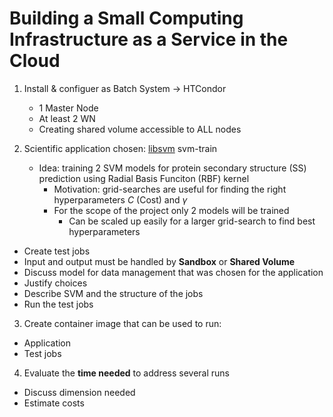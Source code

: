 # Building a Small Computing Infrastructure as a Service in the Cloud

1. Install & configuer as Batch System &rarr; HTCondor
   * 1 Master Node
   * At least 2 WN
   * Creating shared volume accessible to ALL nodes

2. Scientific application chosen: [libsvm](https://www.csie.ntu.edu.tw/~cjlin/libsvm/) svm-train
   * Idea: training 2 SVM models for protein secondary structure (SS) prediction using Radial Basis Funciton (RBF) kernel
     * Motivation: grid-searches are useful for finding the right hyperparameters *C* (Cost) and $\gamma$
     * For the scope of the project only 2 models will be trained
        * Can be scaled up easily for a larger grid-search to find best hyperparameters

  * Create test jobs
  * Input and output must be handled by **Sandbox** or **Shared Volume**
  * Discuss model for data management that was chosen for the application
  * Justify choices
  * Describe SVM and the structure of the jobs
  * Run the test jobs
3. Create container image that can be used to run:
  * Application
  * Test jobs
4. Evaluate the **time needed** to address several runs
  * Discuss dimension needed
  * Estimate costs

